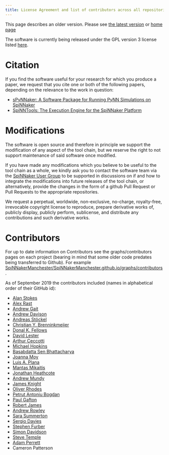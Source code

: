 ```yaml
---
title: License Agreement and list of contributors across all repositories
---
```

This page describes an older version. 
Please see [the latest version](/latest/LicenseAgreement.html) or [home page](/) 

The software is currently being released under the GPL version 3 license listed [here](http://www.gnu.org/copyleft/gpl.html).

# Citation

If you find the software useful for your research for which you produce a paper, we request that you cite one or both of the following papers, depending on the relevance to the work in question:
 - [sPyNNaker: A Software Package for Running PyNN Simulations on SpiNNaker](https://www.frontiersin.org/articles/10.3389/fnins.2018.00816/full)
 - [SpiNNTools: The Execution Engine for the SpiNNaker Platform](https://www.frontiersin.org/articles/10.3389/fnins.2019.00231/full)

# Modifications

The software is open source and therefore in principle we support the modification of any aspect of the tool chain, but we reserve the right to not support maintenance of said software once modified.

If you have made any modifications which you believe to be useful to the tool chain as a whole, we kindly ask you to contact the software team via the [SpiNNaker User Group](https://groups.google.com/forum/#!forum/spinnakerusers) to be supported in discussions on if and how to integrate the modifications into future releases of the tool chain, or alternatively, provide the changes in the form of a github Pull Request or Pull Requests to the appropriate repositories.

We request a perpetual, worldwide, non-exclusive, no-charge, royalty-free, irrevocable copyright license to reproduce, prepare derivative works of, publicly display, publicly perform, sublicense, and distribute any contributions and such derivative works.

# Contributors

For up to date information on Contributors see the graphs/contributors pages on each project (bearing in mind that some older code predates being transferred to Github). For example [SpiNNakerManchester/SpiNNakerManchester.github.io/graphs/contributors](https://github.com/SpiNNakerManchester/SpiNNakerManchester.github.io/graphs/contributors).

As of September 2019 the contributors included (names in alphabetical order of their GitHub id):

* [Alan Stokes](https://github.com/alan-stokes)
* [Alex Rast](https://github.com/AlexRast)
* [Andrew Gait](https://github.com/andrewgait)
* [Andrew Davison](https://github.com/apdavison)
* [Andreas Stöckel](https://github.com/astoeckel)
* [Christian Y. Brenninkmeijer](https://github.com/Christian-B)
* [Donal K. Fellows](https://github.com/dkfellows)
* [David Lester](https://github.com/dr-david-lester)
* [Arthur Ceccotti](https://github.com/gmtuca)
* [Michael Hopkins](https://github.com/hopper333)
* [Basabdatta Sen Bhattacharya](https://github.com/iambasab)
* [Joanna Moy](https://github.com/joannavioletmoy)
* [Luis A. Plana](https://github.com/lplana)
* [Mantas Mikaitis](https://github.com/mmikaitis)
* [Jonathan Heathcote](https://github.com/mossblaser)
* [Andrew Mundy](https://github.com/mundya)
* [James Knight](https://github.com/neworderofjamie)
* [Oliver Rhodes](https://github.com/oliverrhodes)
* [Petrut Antoniu Bogdan](https://github.com/pabogdan)
* [Paul Gafton](https://github.com/Paul92)
* [Robert James](https://github.com/rjames91)
* [Andrew Rowley](https://github.com/rowleya)
* [Sara Summerton](https://github.com/sara-es)
* [Sergio Davies](https://github.com/sergiodavies)
* [Stephen Furber](https://github.com/sfurber)
* [Simon Davidson](https://github.com/SimonDavidson)
* [Steve Temple](https://github.com/Steve-Temple)
* [Adam Perrett](https://github.com/such-a-git)
* Cameron Patterson
